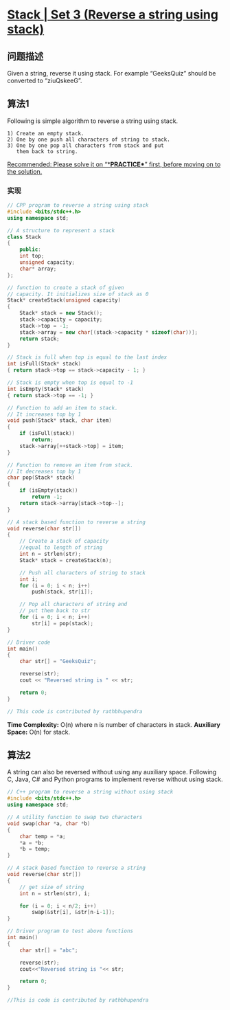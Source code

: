 # [Stack | Set 3 (Reverse a string using stack)](https://www.geeksforgeeks.org/stack-set-3-reverse-string-using-stack/)

## 问题描述

Given a string, reverse it using stack. For example “GeeksQuiz” should be converted to “ziuQskeeG”.

## 算法1

Following is simple algorithm to reverse a string using stack.

```
1) Create an empty stack.
2) One by one push all characters of string to stack.
3) One by one pop all characters from stack and put 
   them back to string.
```

[Recommended: Please solve it on “***PRACTICE\***” first, before moving on to the solution.](https://practice.geeksforgeeks.org/problems/reverse-a-string-using-stack/1)

### 实现

```c++
// CPP program to reverse a string using stack 
#include <bits/stdc++.h> 
using namespace std; 

// A structure to represent a stack 
class Stack 
{ 
	public: 
	int top; 
	unsigned capacity; 
	char* array; 
}; 

// function to create a stack of given 
// capacity. It initializes size of stack as 0 
Stack* createStack(unsigned capacity) 
{ 
	Stack* stack = new Stack(); 
	stack->capacity = capacity; 
	stack->top = -1; 
	stack->array = new char[(stack->capacity * sizeof(char))]; 
	return stack; 
} 

// Stack is full when top is equal to the last index 
int isFull(Stack* stack) 
{ return stack->top == stack->capacity - 1; } 

// Stack is empty when top is equal to -1 
int isEmpty(Stack* stack) 
{ return stack->top == -1; } 

// Function to add an item to stack. 
// It increases top by 1 
void push(Stack* stack, char item) 
{ 
	if (isFull(stack)) 
		return; 
	stack->array[++stack->top] = item; 
} 

// Function to remove an item from stack. 
// It decreases top by 1 
char pop(Stack* stack) 
{ 
	if (isEmpty(stack)) 
		return -1; 
	return stack->array[stack->top--]; 
} 

// A stack based function to reverse a string 
void reverse(char str[]) 
{ 
	// Create a stack of capacity 
	//equal to length of string 
	int n = strlen(str); 
	Stack* stack = createStack(n); 

	// Push all characters of string to stack 
	int i; 
	for (i = 0; i < n; i++) 
		push(stack, str[i]); 

	// Pop all characters of string and 
	// put them back to str 
	for (i = 0; i < n; i++) 
		str[i] = pop(stack); 
} 

// Driver code 
int main() 
{ 
	char str[] = "GeeksQuiz"; 

	reverse(str); 
	cout << "Reversed string is " << str; 

	return 0; 
} 

// This code is contributed by rathbhupendra 

```

 **Time Complexity:** O(n) where n is number of characters in stack.
**Auxiliary Space:** O(n) for stack. 

## 算法2

 A string can also be reversed without using any auxiliary space. Following C, Java, C# and Python programs to implement reverse without using stack. 

```c++
// C++ program to reverse a string without using stack 
#include <bits/stdc++.h> 
using namespace std; 

// A utility function to swap two characters 
void swap(char *a, char *b) 
{ 
	char temp = *a; 
	*a = *b; 
	*b = temp; 
} 

// A stack based function to reverse a string 
void reverse(char str[]) 
{ 
	// get size of string 
	int n = strlen(str), i; 

	for (i = 0; i < n/2; i++) 
		swap(&str[i], &str[n-i-1]); 
} 

// Driver program to test above functions 
int main() 
{ 
	char str[] = "abc"; 

	reverse(str); 
	cout<<"Reversed string is "<< str; 

	return 0; 
} 

//This is code is contributed by rathbhupendra 

```

